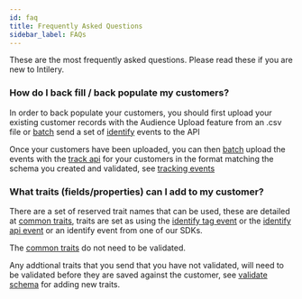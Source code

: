 ```yaml
---
id: faq
title: Frequently Asked Questions
sidebar_label: FAQs
---
```


These are the most frequently asked questions. Please read these if you are new to Intilery. 

### How do I back fill / back populate my customers?

In order to back populate your customers, you should first upload your existing customer records with the Audience Upload feature from an .csv file or [batch](/docs/apis/api#batch) send a set of [identify](/docs/apis/api#identify-action) events to the API

Once your customers have been uploaded, you can then [batch](/docs/apis/api#batch) upload the events with the [track api](/docs/apis/api#track-action) for your customers in the format matching the schema you created and validated, see [tracking events](/docs/guides/protocols)

### What traits (fields/properties) can I add to my customer?

There are a set of reserved trait names that can be used, these are detailed at [common traits](/docs/schema/identify#traits), traits are set as using the [identify tag event](/docs/tag/reference#identify) or the [identify api event](/docs/apis/api#identify-action) or an identify event from one of our SDKs.

The [common traits](/docs/schema/identify#traits) do not need to be validated.

Any addtional traits that you send that you have not validated, will need to be validated before they are saved against the customer, see [validate schema](/docs/guides/validate-schema) for adding new traits.
